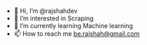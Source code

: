 - 👋 Hi, I’m @rajshahdev
- 👀 I’m interested in Scraping
- 🌱 I’m currently learning Machine learning
- 📫 How to reach me be.rajshah@gmail.com

<!---
rajshahdev/rajshahdev is a ✨ special ✨ repository because its `README.md` (this file) appears on your GitHub profile.
You can click the Preview link to take a look at your changes.
--->
